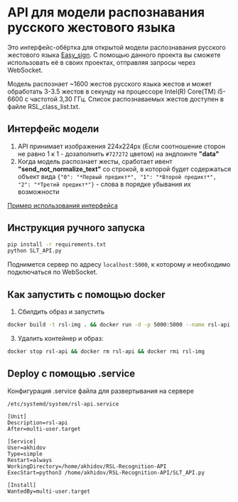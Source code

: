 # API для модели распознавания русского жестового языка
Это интерфейс-обёртка для открытой модели распознавания русского жестового языка 
[Easy_sign](https://github.com/ai-forever/easy_sign). С помощью данного проекта
вы сможете использовать её в своих проектах, отправляя запросы через WebSocket.

Модель распознает ~1600 жестов русского языка жестов и может обработать 3-3.5 жестов в секунду на процессоре 
Intel(R) Core(TM) i5-6600 с частотой 3,30 ГГц. Список распознаваемых жестов доступен в файле RSL_class_list.txt.

## Интерфейс модели
1. API принимает изображения 224x224px (Если соотношение сторон не равно 1 к 1 - дозаполнить `#727272` цветом) на 
эндпоинте **"data"**
2. Когда модель распознает жесты, сработает ивент **"send_not_normalize_text"** со строкой, в которой будет содержаться
объект вида `{"0": "*Первый предикт*", "1": "*Второй предикт*", "2": "*Третий предикт*"}` - слова в порядке убывания 
их возможности

[Пример использования интерфейса](https://github.com/CatDevelop/Teaching-RSL-Stand/blob/pin-code/frontend/src/features/training/components/RecognitionBlock/RecognitionBlock.tsx)

## Инструкция ручного запуска
```bash
pip install -r requirements.txt
python SLT_API.py
```
Поднимется сервер по адресу `localhost:5000`, к которому и необходимо подключаться по WebSocket.

## Как запустить с помощью docker

1. Сбилдить образ и запустить

```bash
docker build -t rsl-img . && docker run -d -p 5000:5000 --name rsl-api rsl-img
```
3. Удалить контейнер и образ:
```bash
docker stop rsl-api && docker rm rsl-api && docker rmi rsl-img
```

## Deploy с помощью .service
Конфигурация .service файла для развертывания на сервере
```
/etc/systemd/system/rsl-api.service

[Unit]
Description=rsl-api
After=multi-user.target

[Service]
User=akhidov
Type=simple
Restart=always
WorkingDirectory=/home/akhidov/RSL-Recognition-API
ExecStart=python3 /home/akhidov/RSL-Recognition-API/SLT_API.py

[Install]
WantedBy=multi-user.target
```
